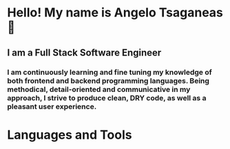 # Hello! My name is Angelo Tsaganeas :wave: 
## I am a Full Stack Software Engineer

### I am continuously learning and fine tuning my knowledge of both frontend and backend programming languages. Being methodical, detail-oriented and communicative in my approach, I strive to produce clean, DRY code, as well as a pleasant user experience. 

# Languages and Tools 



<!--
**gello1199/gello1199** is a ✨ _special_ ✨ repository because its `README.md` (this file) appears on your GitHub profile.

Here are some ideas to get you started:

- 🔭 I’m currently working on ...
- 🌱 I’m currently learning ...
- 👯 I’m looking to collaborate on ...
- 🤔 I’m looking for help with ...
- 💬 Ask me about ...
- 📫 How to reach me: ...
- 😄 Pronouns: ...
- ⚡ Fun fact: ...
-->
